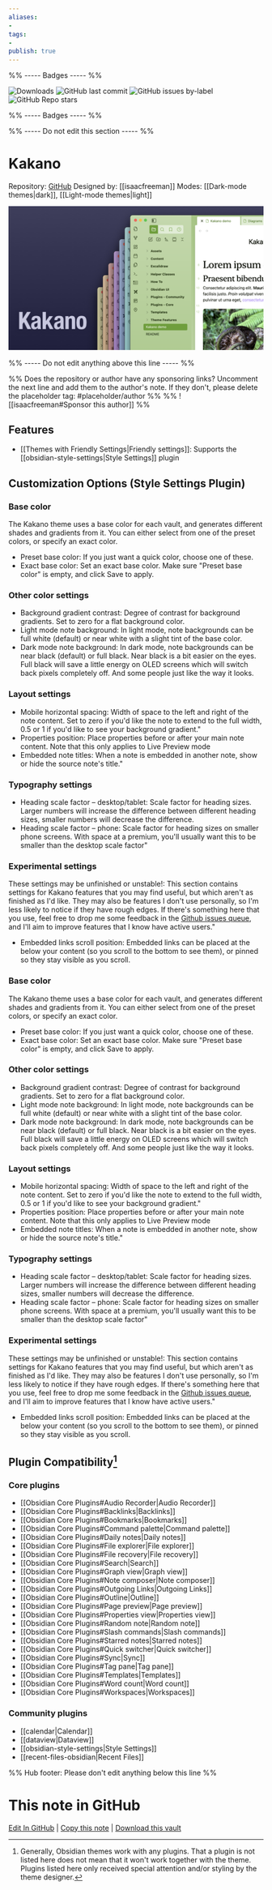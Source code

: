 ```yaml
---
aliases:
- 
tags: 
- 
publish: true
---
```


%% ----- Badges ----- %%

![Downloads](https://img.shields.io/badge/downloads-8246-573E7A?style=for-the-badge&logo=)
![GitHub last commit](https://img.shields.io/github/last-commit/isaacfreeman/kakano-obsidian-theme?color=573E7A&label=last%20update&logo=github&style=for-the-badge)
![GitHub issues by-label](https://img.shields.io/github/issues/isaacfreeman/kakano-obsidian-theme/help%20wanted?color=573E7A&logo=github&style=for-the-badge) 
![GitHub Repo stars](https://img.shields.io/github/stars/isaacfreeman/kakano-obsidian-theme?color=573E7A&logo=github&style=for-the-badge)

%% ----- Badges ----- %%

%% ----- Do not edit this section ----- %%

# Kakano

Repository: [GitHub](https://github.com/isaacfreeman/kakano-obsidian-theme)
Designed by: [[isaacfreeman]]
Modes: [[Dark-mode themes|dark]], [[Light-mode themes|light]]



![screenshot](https://github.com/isaacfreeman/kakano-obsidian-theme/raw/HEAD/screenshot.png)

%% ----- Do not edit anything above this line ----- %% 

%% Does the repository or author have any sponsoring links? Uncomment the next line and add them to the author's note. If they don't, please delete the placeholder tag: #placeholder/author %%
%% ![[isaacfreeman#Sponsor this author]] %%


## Features

- [[Themes with Friendly Settings|Friendly settings]]: Supports the [[obsidian-style-settings|Style Settings]] plugin

## Customization Options (Style Settings Plugin) 
### Base color
The Kakano theme uses a base color for each vault, and generates different shades and gradients from it. You can either select from one of the preset colors, or specify an exact color.
- Preset base color: If you just want a quick color, choose one of these.
- Exact base color: Set an exact base color. Make sure "Preset base color" is empty, and click Save to apply.
### Other color settings
- Background gradient contrast: Degree of contrast for background gradients. Set to zero for a flat background color.
- Light mode note background: In light mode, note backgrounds can be full white (default) or near white with a slight tint of the base color.
- Dark mode note background: In dark mode, note backgrounds can be near black (default) or full black. Near black is a bit easier on the eyes. Full black will save a little energy on OLED screens which will switch back pixels completely off. And some people just like the way it looks.
### Layout settings
- Mobile horizontal spacing: Width of space to the left and right of the note content. Set to zero if you'd like the note to extend to the full width, 0.5 or 1 if you'd like to see your background gradient."
- Properties position: Place properties before or after your main note content. Note that this only applies to Live Preview mode
- Embedded note titles: When a note is embedded in another note, show or hide the source note's title."
### Typography settings
- Heading scale factor – desktop/tablet: Scale factor for heading sizes. Larger numbers will increase the difference between different heading sizes, smaller numbers will decrease the difference.
- Heading scale factor – phone: Scale factor for heading sizes on smaller phone screens. With space at a premium, you'll usually want this to be smaller than the desktop scale factor"
### Experimental settings
These settings may be unfinished or unstable!: This section contains settings for Kakano features that you may find useful, but which aren't as finished as I'd like. They may also be features I don't use personally, so I'm less likely to notice if they have rough edges. If there's something here that you use, feel free to drop me some feedback in the [Github issues queue](https://github.com/isaacfreeman/kakano-obsidian-theme/issues), and I'll aim to improve features that I know have active users."
- Embedded links scroll position: Embedded links can be placed at the below your content (so you scroll to the bottom to see them), or pinned so they stay visible as you scroll.

### Base color
The Kakano theme uses a base color for each vault, and generates different shades and gradients from it. You can either select from one of the preset colors, or specify an exact color.
- Preset base color: If you just want a quick color, choose one of these.
- Exact base color: Set an exact base color. Make sure "Preset base color" is empty, and click Save to apply.
### Other color settings
- Background gradient contrast: Degree of contrast for background gradients. Set to zero for a flat background color.
- Light mode note background: In light mode, note backgrounds can be full white (default) or near white with a slight tint of the base color.
- Dark mode note background: In dark mode, note backgrounds can be near black (default) or full black. Near black is a bit easier on the eyes. Full black will save a little energy on OLED screens which will switch back pixels completely off. And some people just like the way it looks.
### Layout settings
- Mobile horizontal spacing: Width of space to the left and right of the note content. Set to zero if you'd like the note to extend to the full width, 0.5 or 1 if you'd like to see your background gradient."
- Properties position: Place properties before or after your main note content. Note that this only applies to Live Preview mode
- Embedded note titles: When a note is embedded in another note, show or hide the source note's title."
### Typography settings
- Heading scale factor – desktop/tablet: Scale factor for heading sizes. Larger numbers will increase the difference between different heading sizes, smaller numbers will decrease the difference.
- Heading scale factor – phone: Scale factor for heading sizes on smaller phone screens. With space at a premium, you'll usually want this to be smaller than the desktop scale factor"
### Experimental settings
These settings may be unfinished or unstable!: This section contains settings for Kakano features that you may find useful, but which aren't as finished as I'd like. They may also be features I don't use personally, so I'm less likely to notice if they have rough edges. If there's something here that you use, feel free to drop me some feedback in the [Github issues queue](https://github.com/isaacfreeman/kakano-obsidian-theme/issues), and I'll aim to improve features that I know have active users."
- Embedded links scroll position: Embedded links can be placed at the below your content (so you scroll to the bottom to see them), or pinned so they stay visible as you scroll.

## Plugin Compatibility[^1]

### Core plugins
- [[Obsidian Core Plugins#Audio Recorder|Audio Recorder]]
- [[Obsidian Core Plugins#Backlinks|Backlinks]]
- [[Obsidian Core Plugins#Bookmarks|Bookmarks]]
- [[Obsidian Core Plugins#Command palette|Command palette]]
- [[Obsidian Core Plugins#Daily notes|Daily notes]]
- [[Obsidian Core Plugins#File explorer|File explorer]]
- [[Obsidian Core Plugins#File recovery|File recovery]]
- [[Obsidian Core Plugins#Search|Search]]
- [[Obsidian Core Plugins#Graph view|Graph view]]
- [[Obsidian Core Plugins#Note composer|Note composer]]
- [[Obsidian Core Plugins#Outgoing Links|Outgoing Links]]
- [[Obsidian Core Plugins#Outline|Outline]]
- [[Obsidian Core Plugins#Page preview|Page preview]]
- [[Obsidian Core Plugins#Properties view|Properties view]]
- [[Obsidian Core Plugins#Random note|Random note]]
- [[Obsidian Core Plugins#Slash commands|Slash commands]]
- [[Obsidian Core Plugins#Starred notes|Starred notes]]
- [[Obsidian Core Plugins#Quick switcher|Quick switcher]]
- [[Obsidian Core Plugins#Sync|Sync]]
- [[Obsidian Core Plugins#Tag pane|Tag pane]]
- [[Obsidian Core Plugins#Templates|Templates]]
- [[Obsidian Core Plugins#Word count|Word count]]
- [[Obsidian Core Plugins#Workspaces|Workspaces]]

### Community plugins
- [[calendar|Calendar]]
- [[dataview|Dataview]]
- [[obsidian-style-settings|Style Settings]]
- [[recent-files-obsidian|Recent Files]]

[^1]: Generally, Obsidian themes work with any plugins. That a plugin is not listed here does not mean that it won't work together with the theme. Plugins listed here only received special attention and/or styling by the theme designer.

%% Hub footer: Please don't edit anything below this line %%

# This note in GitHub

<span class="git-footer">[Edit In GitHub](https://github.dev/obsidian-community/obsidian-hub/blob/main/02%20-%20Community%20Expansions/02.05%20All%20Community%20Expansions/Themes/Kakano.md "git-hub-edit-note") | [Copy this note](https://raw.githubusercontent.com/obsidian-community/obsidian-hub/main/02%20-%20Community%20Expansions/02.05%20All%20Community%20Expansions/Themes/Kakano.md "git-hub-copy-note") | [Download this vault](https://github.com/obsidian-community/obsidian-hub/archive/refs/heads/main.zip "git-hub-download-vault") </span>
